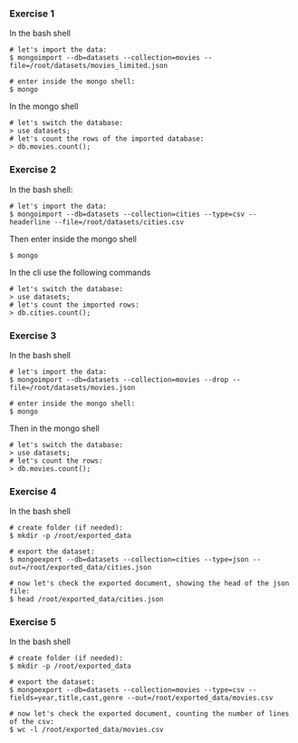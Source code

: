 ### Exercise 1 
In the bash shell
```
# let's import the data:
$ mongoimport --db=datasets --collection=movies --file=/root/datasets/movies_limited.json 

# enter inside the mongo shell:
$ mongo
```
In the mongo shell
```
# let's switch the database:
> use datasets;
# let's count the rows of the imported database:
> db.movies.count();
```


### Exercise 2 
In the bash shell:
```
# let's import the data:
$ mongoimport --db=datasets --collection=cities --type=csv --headerline --file=/root/datasets/cities.csv 
```
Then enter inside the mongo shell
```
$ mongo
```
In the cli use the following commands
```
# let's switch the database:
> use datasets;
# let's count the imported rows:
> db.cities.count();
```

### Exercise 3 
In the bash shell
```
# let's import the data:
$ mongoimport --db=datasets --collection=movies --drop --file=/root/datasets/movies.json 

# enter inside the mongo shell:
$ mongo
```
Then in the mongo shell
```
# let's switch the database:
> use datasets;
# let's count the rows:
> db.movies.count();
```

### Exercise 4 
In the bash shell
```
# create folder (if needed):
$ mkdir -p /root/exported_data

# export the dataset:
$ mongoexport --db=datasets --collection=cities --type=json --out=/root/exported_data/cities.json

# now let's check the exported document, showing the head of the json file:
$ head /root/exported_data/cities.json
```

### Exercise 5
In the bash shell

```
# create folder (if needed):
$ mkdir -p /root/exported_data

# export the dataset:
$ mongoexport --db=datasets --collection=movies --type=csv --fields=year,title,cast,genre --out=/root/exported_data/movies.csv

# now let's check the exported document, counting the number of lines of the csv:
$ wc -l /root/exported_data/movies.csv
```
